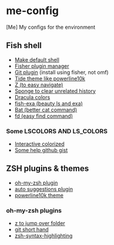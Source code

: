 # me-config
[Me] My configs for the environment

## Fish shell
- [Make default shell](https://stackoverflow.com/questions/453236/how-can-i-set-my-default-shell-on-a-mac-e-g-to-fish)
- [Fisher plugin manager](https://github.com/jorgebucaran/fisher)
- [Git plugin](https://github.com/jhillyerd/plugin-git) (install using fisher, not omf)
- [Tide theme like powerline10k](https://github.com/IlanCosman/tide)
- [Z (to easy navigate)](https://github.com/rupa/z)
- [Sponge to clear unrelated history](https://github.com/meaningful-ooo/sponge)
- [Dracula colors](https://github.com/dracula/fish)
- [fish-exa (beauty ls and exa)](https://github.com/gazorby/fish-exa)
- [Bat (better cat command)](https://github.com/sharkdp/bat)
- [fd (easy find command)](https://github.com/sharkdp/fd)

### Some LSCOLORS AND LS_COLORS
- [Interactive colorized](https://geoff.greer.fm/lscolors/)
- [Some help github gist](https://gist.github.com/aalexren/f840430608e80f1cdbf466a0c585f45e)


## ZSH plugins & themes
- [oh-my-zsh plugin](https://github.com/ohmyzsh/ohmyzsh/wiki/Plugins)
- [auto suggestions plugin](https://github.com/zsh-users/zsh-autosuggestions)
- [powerline10k theme](https://github.com/romkatv/powerlevel10k)

### oh-my-zsh plugins
- [z to jump over folder](https://github.com/ohmyzsh/ohmyzsh/tree/master/plugins/z)
- [git short hand](https://github.com/ohmyzsh/ohmyzsh/tree/master/plugins/git)
- [zsh-syntax-highlighting](https://github.com/zsh-users/zsh-syntax-highlighting/blob/master/INSTALL.md)
